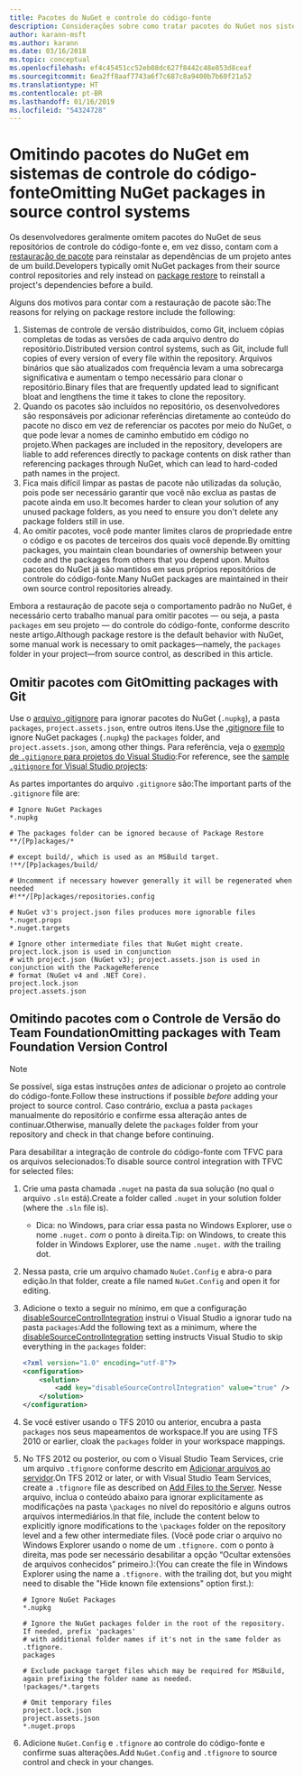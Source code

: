 ```yaml
---
title: Pacotes do NuGet e controle do código-fonte
description: Considerações sobre como tratar pacotes do NuGet nos sistemas de controle de versão e do código-fonte, e como omitir pacotes com git e TFVC.
author: karann-msft
ms.author: karann
ms.date: 03/16/2018
ms.topic: conceptual
ms.openlocfilehash: ef4c45451cc52eb08dc627f8442c48e853d8ceaf
ms.sourcegitcommit: 6ea2ff8aaf7743a6f7c687c8a9400b7b60f21a52
ms.translationtype: HT
ms.contentlocale: pt-BR
ms.lasthandoff: 01/16/2019
ms.locfileid: "54324728"
---
```

# <a name="omitting-nuget-packages-in-source-control-systems"></a><span data-ttu-id="421df-103">Omitindo pacotes do NuGet em sistemas de controle do código-fonte</span><span class="sxs-lookup"><span data-stu-id="421df-103">Omitting NuGet packages in source control systems</span></span>

<span data-ttu-id="421df-104">Os desenvolvedores geralmente omitem pacotes do NuGet de seus repositórios de controle do código-fonte e, em vez disso, contam com a [restauração de pacote](package-restore.md) para reinstalar as dependências de um projeto antes de um build.</span><span class="sxs-lookup"><span data-stu-id="421df-104">Developers typically omit NuGet packages from their source control repositories and rely instead on [package restore](package-restore.md) to reinstall a project's dependencies before a build.</span></span>

<span data-ttu-id="421df-105">Alguns dos motivos para contar com a restauração de pacote são:</span><span class="sxs-lookup"><span data-stu-id="421df-105">The reasons for relying on package restore include the following:</span></span>

1. <span data-ttu-id="421df-106">Sistemas de controle de versão distribuídos, como Git, incluem cópias completas de todas as versões de cada arquivo dentro do repositório.</span><span class="sxs-lookup"><span data-stu-id="421df-106">Distributed version control systems, such as Git, include full copies of every version of every file within the repository.</span></span> <span data-ttu-id="421df-107">Arquivos binários que são atualizados com frequência levam a uma sobrecarga significativa e aumentam o tempo necessário para clonar o repositório.</span><span class="sxs-lookup"><span data-stu-id="421df-107">Binary files that are frequently updated lead to significant bloat and lengthens the time it takes to clone the repository.</span></span>
1. <span data-ttu-id="421df-108">Quando os pacotes são incluídos no repositório, os desenvolvedores são responsáveis por adicionar referências diretamente ao conteúdo do pacote no disco em vez de referenciar os pacotes por meio do NuGet, o que pode levar a nomes de caminho embutido em código no projeto.</span><span class="sxs-lookup"><span data-stu-id="421df-108">When packages are included in the repository, developers are liable to add references directly to package contents on disk rather than referencing packages through NuGet, which can lead to hard-coded path names in the project.</span></span>
1. <span data-ttu-id="421df-109">Fica mais difícil limpar as pastas de pacote não utilizadas da solução, pois pode ser necessário garantir que você não exclua as pastas de pacote ainda em uso.</span><span class="sxs-lookup"><span data-stu-id="421df-109">It becomes harder to clean your solution of any unused package folders, as you need to ensure you don't delete any package folders still in use.</span></span>
1. <span data-ttu-id="421df-110">Ao omitir pacotes, você pode manter limites claros de propriedade entre o código e os pacotes de terceiros dos quais você depende.</span><span class="sxs-lookup"><span data-stu-id="421df-110">By omitting packages, you maintain clean boundaries of ownership between your code and the packages from others that you depend upon.</span></span> <span data-ttu-id="421df-111">Muitos pacotes do NuGet já são mantidos em seus próprios repositórios de controle do código-fonte.</span><span class="sxs-lookup"><span data-stu-id="421df-111">Many NuGet packages are maintained in their own source control repositories already.</span></span>

<span data-ttu-id="421df-112">Embora a restauração de pacote seja o comportamento padrão no NuGet, é necessário certo trabalho manual para omitir pacotes &mdash; ou seja, a pasta `packages` em seu projeto &mdash; do controle do código-fonte, conforme descrito neste artigo.</span><span class="sxs-lookup"><span data-stu-id="421df-112">Although package restore is the default behavior with NuGet, some manual work is necessary to omit packages&mdash;namely, the `packages` folder in your project&mdash;from source control, as described in this article.</span></span>

## <a name="omitting-packages-with-git"></a><span data-ttu-id="421df-113">Omitir pacotes com Git</span><span class="sxs-lookup"><span data-stu-id="421df-113">Omitting packages with Git</span></span>

<span data-ttu-id="421df-114">Use o [arquivo .gitignore](https://git-scm.com/docs/gitignore) para ignorar pacotes do NuGet (`.nupkg`), a pasta `packages`, `project.assets.json`, entre outros itens.</span><span class="sxs-lookup"><span data-stu-id="421df-114">Use the [.gitignore file](https://git-scm.com/docs/gitignore) to ignore NuGet packages (`.nupkg`) the `packages` folder, and `project.assets.json`, among other things.</span></span> <span data-ttu-id="421df-115">Para referência, veja o [exemplo de `.gitignore` para projetos do Visual Studio](https://github.com/github/gitignore/blob/master/VisualStudio.gitignore):</span><span class="sxs-lookup"><span data-stu-id="421df-115">For reference, see the [sample `.gitignore` for Visual Studio projects](https://github.com/github/gitignore/blob/master/VisualStudio.gitignore):</span></span>

<span data-ttu-id="421df-116">As partes importantes do arquivo `.gitignore` são:</span><span class="sxs-lookup"><span data-stu-id="421df-116">The important parts of the `.gitignore` file are:</span></span>

```gitignore
# Ignore NuGet Packages
*.nupkg

# The packages folder can be ignored because of Package Restore
**/[Pp]ackages/*

# except build/, which is used as an MSBuild target.
!**/[Pp]ackages/build/

# Uncomment if necessary however generally it will be regenerated when needed
#!**/[Pp]ackages/repositories.config

# NuGet v3's project.json files produces more ignorable files
*.nuget.props
*.nuget.targets

# Ignore other intermediate files that NuGet might create. project.lock.json is used in conjunction
# with project.json (NuGet v3); project.assets.json is used in conjunction with the PackageReference
# format (NuGet v4 and .NET Core).
project.lock.json
project.assets.json
```

## <a name="omitting-packages-with-team-foundation-version-control"></a><span data-ttu-id="421df-117">Omitindo pacotes com o Controle de Versão do Team Foundation</span><span class="sxs-lookup"><span data-stu-id="421df-117">Omitting packages with Team Foundation Version Control</span></span>

> [!Note]
> <span data-ttu-id="421df-118">Se possível, siga estas instruções *antes* de adicionar o projeto ao controle do código-fonte.</span><span class="sxs-lookup"><span data-stu-id="421df-118">Follow these instructions if possible *before* adding your project to source control.</span></span> <span data-ttu-id="421df-119">Caso contrário, exclua a pasta `packages` manualmente do repositório e confirme essa alteração antes de continuar.</span><span class="sxs-lookup"><span data-stu-id="421df-119">Otherwise, manually delete the `packages` folder from your repository and check in that change before continuing.</span></span>

<span data-ttu-id="421df-120">Para desabilitar a integração de controle do código-fonte com TFVC para os arquivos selecionados:</span><span class="sxs-lookup"><span data-stu-id="421df-120">To disable source control integration with TFVC for selected files:</span></span>

1. <span data-ttu-id="421df-121">Crie uma pasta chamada `.nuget` na pasta da sua solução (no qual o arquivo `.sln` está).</span><span class="sxs-lookup"><span data-stu-id="421df-121">Create a folder called `.nuget` in your solution folder (where the `.sln` file is).</span></span>
    - <span data-ttu-id="421df-122">Dica: no Windows, para criar essa pasta no Windows Explorer, use o nome `.nuget.` *com* o ponto à direita.</span><span class="sxs-lookup"><span data-stu-id="421df-122">Tip: on Windows, to create this folder in Windows Explorer, use the name `.nuget.` *with* the trailing dot.</span></span>

1. <span data-ttu-id="421df-123">Nessa pasta, crie um arquivo chamado `NuGet.Config` e abra-o para edição.</span><span class="sxs-lookup"><span data-stu-id="421df-123">In that folder, create a file named `NuGet.Config` and open it for editing.</span></span>

1. <span data-ttu-id="421df-124">Adicione o texto a seguir no mínimo, em que a configuração [disableSourceControlIntegration](../reference/nuget-config-file.md#solution-section) instrui o Visual Studio a ignorar tudo na pasta `packages`:</span><span class="sxs-lookup"><span data-stu-id="421df-124">Add the following text as a minimum, where the [disableSourceControlIntegration](../reference/nuget-config-file.md#solution-section) setting instructs Visual Studio to skip everything in the `packages` folder:</span></span>

   ```xml
   <?xml version="1.0" encoding="utf-8"?>
   <configuration>
       <solution>
           <add key="disableSourceControlIntegration" value="true" />
       </solution>
   </configuration>
   ```

1. <span data-ttu-id="421df-125">Se você estiver usando o TFS 2010 ou anterior, encubra a pasta `packages` nos seus mapeamentos de workspace.</span><span class="sxs-lookup"><span data-stu-id="421df-125">If you are using TFS 2010 or earlier, cloak the `packages` folder in your workspace mappings.</span></span>

1. <span data-ttu-id="421df-126">No TFS 2012 ou posterior, ou com o Visual Studio Team Services, crie um arquivo `.tfignore` conforme descrito em [Adicionar arquivos ao servidor](/vsts/tfvc/add-files-server?view=vsts#tfignore).</span><span class="sxs-lookup"><span data-stu-id="421df-126">On TFS 2012 or later, or with Visual Studio Team Services, create a `.tfignore` file as described on [Add Files to the Server](/vsts/tfvc/add-files-server?view=vsts#tfignore).</span></span> <span data-ttu-id="421df-127">Nesse arquivo, inclua o conteúdo abaixo para ignorar explicitamente as modificações na pasta `\packages` no nível do repositório e alguns outros arquivos intermediários.</span><span class="sxs-lookup"><span data-stu-id="421df-127">In that file, include the content below to explicitly ignore modifications to the `\packages` folder on the repository level and a few other intermediate files.</span></span> <span data-ttu-id="421df-128">(Você pode criar o arquivo no Windows Explorer usando o nome de um `.tfignore.` com o ponto à direita, mas pode ser necessário desabilitar a opção “Ocultar extensões de arquivos conhecidos” primeiro.):</span><span class="sxs-lookup"><span data-stu-id="421df-128">(You can create the file in Windows Explorer using the name a `.tfignore.` with the trailing dot, but you might need to disable the "Hide known file extensions" option first.):</span></span>

   ```cli
   # Ignore NuGet Packages
   *.nupkg

   # Ignore the NuGet packages folder in the root of the repository. If needed, prefix 'packages'
   # with additional folder names if it's not in the same folder as .tfignore.   
   packages

   # Exclude package target files which may be required for MSBuild, again prefixing the folder name as needed.
   !packages/*.targets

   # Omit temporary files
   project.lock.json
   project.assets.json
   *.nuget.props
   ```

1. <span data-ttu-id="421df-129">Adicione `NuGet.Config` e `.tfignore` ao controle do código-fonte e confirme suas alterações.</span><span class="sxs-lookup"><span data-stu-id="421df-129">Add `NuGet.Config` and `.tfignore` to source control and check in your changes.</span></span>
